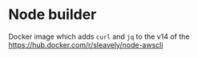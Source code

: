 # Node builder

Docker image which adds `curl` and `jq` to the v14 of the https://hub.docker.com/r/sleavely/node-awscli